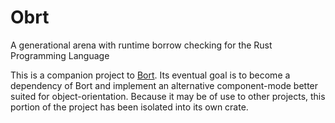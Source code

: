 # Obrt

A generational arena with runtime borrow checking for the Rust Programming Language

This is a companion project to [Bort](https://github.com/Radbuglet/bort). Its eventual goal is to become a dependency of Bort and implement an alternative component-mode better suited for object-orientation. Because it may be of use to other projects, this portion of the project has been isolated into its own crate.
